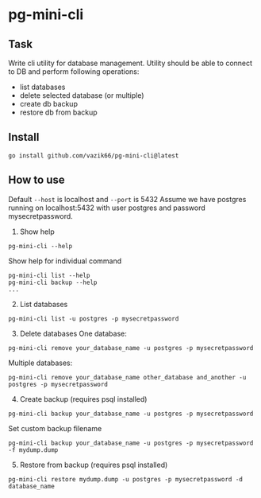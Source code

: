 # pg-mini-cli
## Task
Write cli utility for database management.
Utility should be able to connect to DB and perform following operations:
- list databases
- delete selected database (or multiple)
- create db backup
- restore db from backup

## Install
```shell
go install github.com/vazik66/pg-mini-cli@latest
```
## How to use
Default `--host` is localhost and `--port` is 5432 
Assume we have postgres running on localhost:5432 with user postgres and password mysecretpassword.
1. Show help
```shell
pg-mini-cli --help
```
Show help for individual command
```shell
pg-mini-cli list --help
pg-mini-cli backup --help
...
```

2. List databases
```shell
pg-mini-cli list -u postgres -p mysecretpassword
```

3. Delete databases
One database:
```shell
pg-mini-cli remove your_database_name -u postgres -p mysecretpassword 
```

Multiple databases:
```shell
pg-mini-cli remove your_database_name other_database and_another -u postgres -p mysecretpassword 
```

4. Create backup (requires psql installed)
```shell
pg-mini-cli backup your_database_name -u postgres -p mysecretpassword
```

Set custom backup filename
```shell
pg-mini-cli backup your_database_name -u postgres -p mysecretpassword -f mydump.dump
```

5. Restore from backup (requires psql installed)
```shell
pg-mini-cli restore mydump.dump -u postgres -p mysecretpassword -d database_name
```

